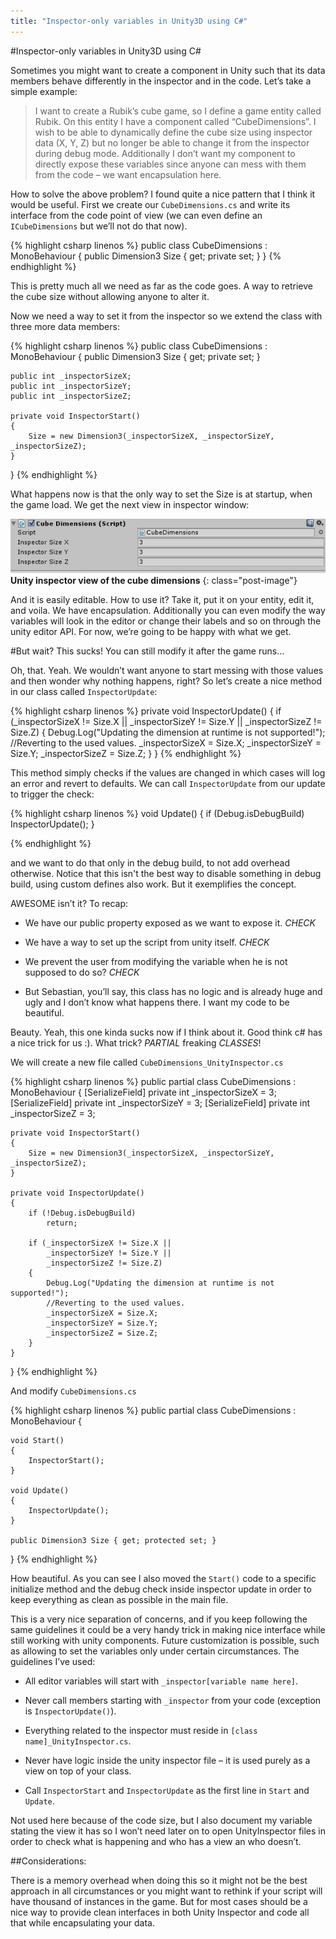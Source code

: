 ```yaml
---
title: "Inspector-only variables in Unity3D using C#"
---
```


#Inspector-only variables in Unity3D using C#

Sometimes you might want to create a component in Unity such that its data members behave differently in the inspector and in the code.
Let’s take a simple example:

> I want to create a Rubik’s cube game, so I define a game entity called Rubik. On this entity I have a component called “CubeDimensions”.
I wish to be able to dynamically define the cube size using inspector data (X, Y, Z) but no longer be able to change it from the inspector during debug mode. Additionally I don’t want my component to directly expose these variables since anyone can mess with them from the code – we want encapsulation here.

How to solve the above problem? I found quite a nice pattern that I think it would be useful.
First we create our `CubeDimensions.cs` and write its interface from the code point of view (we can even define an `ICubeDimensions` but we’ll not do that now).

{% highlight csharp linenos %}
public class CubeDimensions : MonoBehaviour 
{
    public Dimension3 Size { get; private set; }
}
{% endhighlight %}

This is pretty much all we need as far as the code goes. A way to retrieve the cube size without allowing anyone to alter it.

Now we need a way to set it from the inspector so we extend the class with three more data members:

{% highlight csharp linenos %}
public class CubeDimensions : MonoBehaviour 
{
    public Dimension3 Size { get; private set; }

    public int _inspectorSizeX;
    public int _inspectorSizeY;
    public int _inspectorSizeZ;

    private void InspectorStart()
    {
        Size = new Dimension3(_inspectorSizeX, _inspectorSizeY, _inspectorSizeZ);
    }
}
{% endhighlight %}

What happens now is that the only way to set the Size is at startup, when the game load. We get the next view in inspector window:

[![Dimension view from Unity inspector](/images/post_rubik_cube_dimensions.png)](/images/post_rubik_cube_dimensions.png)
**Unity inspector view of the cube dimensions**
{: class="post-image"}

And it is easily editable. How to use it? Take it, put it on your entity, edit it, and voila. We have encapsulation. Additionally you can even modify the way variables will look in the editor or change their labels and so on through the unity editor API. For now, we’re going to be happy with what we get.

#But wait? This sucks! You can still modify it after the game runs…

Oh, that. Yeah. We wouldn’t want anyone to start messing with those values and then wonder why nothing happens, right? So let’s create a nice method in our class called `InspectorUpdate`:

{% highlight csharp linenos %}
private void InspectorUpdate()
{
    if (_inspectorSizeX != Size.X ||
        _inspectorSizeY != Size.Y ||
        _inspectorSizeZ != Size.Z)
    {
        Debug.Log("Updating the dimension at runtime is not supported!");
        //Reverting to the used values.
        _inspectorSizeX = Size.X;
        _inspectorSizeY = Size.Y;
        _inspectorSizeZ = Size.Z;
    }
}
{% endhighlight %}

This method simply checks if the values are changed in which cases will log an error and revert to defaults. We can call `InspectorUpdate` from our update to trigger the check:

{% highlight csharp linenos %}
void Update()
{
    if (Debug.isDebugBuild)
        InspectorUpdate();
}

{% endhighlight %}

and we want to do that only in the debug build, to not add overhead otherwise. Notice that this isn't the best way to disable something in debug build, using custom defines also work. But it exemplifies the concept.

AWESOME isn’t it? To recap:

- We have our public property exposed as we want to expose it. *CHECK*

- We have a way to set up the script from unity itself. *CHECK*

- We prevent the user from modifying the variable when he is not supposed to do so? *CHECK*

* But Sebastian, you’ll say, this class has no logic and is already huge and ugly and I don’t know what happens there. I want my code to be beautiful.

Beauty. Yeah, this one kinda sucks now if I think about it. Good think c# has a nice trick for us :). What trick? *PARTIAL* freaking *CLASSES*!

We will create a new file called `CubeDimensions_UnityInspector.cs`

{% highlight csharp linenos %}
public partial class CubeDimensions : MonoBehaviour
{
    [SerializeField]
    private int _inspectorSizeX = 3;
    [SerializeField]
    private int _inspectorSizeY = 3;
    [SerializeField]
    private int _inspectorSizeZ = 3;
 
    private void InspectorStart()
    {
        Size = new Dimension3(_inspectorSizeX, _inspectorSizeY, _inspectorSizeZ);
    }
 
    private void InspectorUpdate()
    {
        if (!Debug.isDebugBuild)
            return;
 
        if (_inspectorSizeX != Size.X ||
            _inspectorSizeY != Size.Y ||
            _inspectorSizeZ != Size.Z)
        {
            Debug.Log("Updating the dimension at runtime is not supported!");
            //Reverting to the used values.
            _inspectorSizeX = Size.X;
            _inspectorSizeY = Size.Y;
            _inspectorSizeZ = Size.Z;
        }
    }
}
{% endhighlight %}

And modify `CubeDimensions.cs`

{% highlight csharp linenos %}
public partial class CubeDimensions : MonoBehaviour
{
 
    void Start()
    {
        InspectorStart();
    }
 
    void Update()
    {
        InspectorUpdate();
    }
 
    public Dimension3 Size { get; protected set; }
}
{% endhighlight %}

How beautiful. As you can see I also moved the `Start()` code to a specific initialize method and the debug check inside inspector update in order to keep everything as clean as possible in the main file. 

This is a very nice separation of concerns, and if you keep following the same guidelines it could be a very handy trick in making nice interface while still working with unity components. Future customization is possible, such as allowing to set the variables only under certain circumstances. The guidelines I’ve used:

- All editor variables will start with `_inspector[variable name here]`.

- Never call members starting with `_inspector` from your code (exception is `InspectorUpdate()`).

- Everything related to the inspector must reside in `[class name]_UnityInspector.cs`. 

- Never have logic inside the unity inspector file – it is used purely as a view on top of your class.

- Call `InspectorStart` and `InspectorUpdate` as the first line in `Start` and `Update`.

Not used here because of the code size, but I also document my variable stating the view it has so I won’t need later on to open UnityInspector files in order to check what is happening and who has a view an who doesn’t.

##Considerations:

There is a memory overhead when doing this so it might not be the best approach in all circumstances or you might want to rethink if your script will have thousand of instances in the game. But for most cases should be a nice way to provide clean interfaces in both Unity Inspector and code all that while encapsulating your data. 